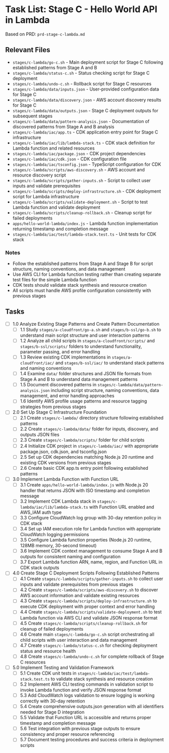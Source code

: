 # Task List: Stage C - Hello World API in Lambda

Based on PRD: `prd-stage-c-lambda.md`

## Relevant Files

- `stages/c-lambda/go-c.sh` - Main deployment script for Stage C following established patterns from Stage A and B
- `stages/c-lambda/status-c.sh` - Status checking script for Stage C deployment
- `stages/c-lambda/undo-c.sh` - Rollback script for Stage C resources
- `stages/c-lambda/data/inputs.json` - User-provided configuration data for Stage C
- `stages/c-lambda/data/discovery.json` - AWS account discovery results for Stage C
- `stages/c-lambda/data/outputs.json` - Stage C deployment outputs for subsequent stages
- `stages/c-lambda/data/pattern-analysis.json` - Documentation of discovered patterns from Stage A and B analysis
- `stages/c-lambda/iac/app.ts` - CDK application entry point for Stage C infrastructure
- `stages/c-lambda/iac/lib/lambda-stack.ts` - CDK stack definition for Lambda function and related resources
- `stages/c-lambda/iac/package.json` - CDK project dependencies
- `stages/c-lambda/iac/cdk.json` - CDK configuration file
- `stages/c-lambda/iac/tsconfig.json` - TypeScript configuration for CDK
- `stages/c-lambda/scripts/aws-discovery.sh` - AWS account and resource discovery script
- `stages/c-lambda/scripts/gather-inputs.sh` - Script to collect user inputs and validate prerequisites
- `stages/c-lambda/scripts/deploy-infrastructure.sh` - CDK deployment script for Lambda infrastructure
- `stages/c-lambda/scripts/validate-deployment.sh` - Script to test Lambda function and validate deployment
- `stages/c-lambda/scripts/cleanup-rollback.sh` - Cleanup script for failed deployments
- `apps/hello-world-lambda/index.js` - Lambda function implementation returning timestamp and completion message
- `stages/c-lambda/iac/test/lambda-stack.test.ts` - Unit tests for CDK stack

### Notes

- Follow the established patterns from Stage A and Stage B for script structure, naming conventions, and data management
- Use AWS CLI for Lambda function testing rather than creating separate test files for the simple Lambda function
- CDK tests should validate stack synthesis and resource creation
- All scripts must handle AWS profile configuration consistently with previous stages

## Tasks

- [ ] 1.0 Analyze Existing Stage Patterns and Create Pattern Documentation
  - [ ] 1.1 Study `stages/a-cloudfront/go-a.sh` and `stages/b-ssl/go-b.sh` to understand main script structure and user interaction patterns
  - [ ] 1.2 Analyze all child scripts in `stages/a-cloudfront/scripts/` and `stages/b-ssl/scripts/` folders to understand functionality, parameter passing, and error handling
  - [ ] 1.3 Review existing CDK implementations in `stages/a-cloudfront/iac/` and `stages/b-ssl/iac/` to understand stack patterns and naming conventions
  - [ ] 1.4 Examine `data/` folder structures and JSON file formats from Stage A and B to understand data management patterns
  - [ ] 1.5 Document discovered patterns in `stages/c-lambda/data/pattern-analysis.json` including script structure, naming conventions, data management, and error handling approaches
  - [ ] 1.6 Identify AWS profile usage patterns and resource tagging strategies from previous stages

- [ ] 2.0 Set Up Stage C Infrastructure Foundation
  - [ ] 2.1 Create `stages/c-lambda/` directory structure following established patterns
  - [ ] 2.2 Create `stages/c-lambda/data/` folder for inputs, discovery, and outputs JSON files
  - [ ] 2.3 Create `stages/c-lambda/scripts/` folder for child scripts
  - [ ] 2.4 Initialize CDK project in `stages/c-lambda/iac/` with appropriate package.json, cdk.json, and tsconfig.json
  - [ ] 2.5 Set up CDK dependencies matching Node.js 20 runtime and existing CDK versions from previous stages
  - [ ] 2.6 Create basic CDK app.ts entry point following established patterns

- [ ] 3.0 Implement Lambda Function with Function URL
  - [ ] 3.1 Create `apps/hello-world-lambda/index.js` with Node.js 20 handler that returns JSON with ISO timestamp and completion message
  - [ ] 3.2 Implement CDK Lambda stack in `stages/c-lambda/iac/lib/lambda-stack.ts` with Function URL enabled and AWS_IAM auth type
  - [ ] 3.3 Configure CloudWatch log group with 30-day retention policy in CDK stack
  - [ ] 3.4 Set up IAM execution role for Lambda function with appropriate CloudWatch logging permissions
  - [ ] 3.5 Configure Lambda function properties (Node.js 20 runtime, 128MB memory, 30-second timeout)
  - [ ] 3.6 Implement CDK context management to consume Stage A and B outputs for consistent naming and configuration
  - [ ] 3.7 Export Lambda function ARN, name, region, and Function URL in CDK stack outputs

- [ ] 4.0 Create Stage C Deployment Scripts Following Established Patterns
  - [ ] 4.1 Create `stages/c-lambda/scripts/gather-inputs.sh` to collect user inputs and validate prerequisites from previous stages
  - [ ] 4.2 Create `stages/c-lambda/scripts/aws-discovery.sh` to discover AWS account information and validate existing resources
  - [ ] 4.3 Create `stages/c-lambda/scripts/deploy-infrastructure.sh` to execute CDK deployment with proper context and error handling
  - [ ] 4.4 Create `stages/c-lambda/scripts/validate-deployment.sh` to test Lambda function via AWS CLI and validate JSON response format
  - [ ] 4.5 Create `stages/c-lambda/scripts/cleanup-rollback.sh` for cleanup of failed deployments
  - [ ] 4.6 Create main `stages/c-lambda/go-c.sh` script orchestrating all child scripts with user interaction and data management
  - [ ] 4.7 Create `stages/c-lambda/status-c.sh` for checking deployment status and resource health
  - [ ] 4.8 Create `stages/c-lambda/undo-c.sh` for complete rollback of Stage C resources

- [ ] 5.0 Implement Testing and Validation Framework
  - [ ] 5.1 Create CDK unit tests in `stages/c-lambda/iac/test/lambda-stack.test.ts` to validate stack synthesis and resource creation
  - [ ] 5.2 Implement AWS CLI testing commands in validation script to invoke Lambda function and verify JSON response format
  - [ ] 5.3 Add CloudWatch logs validation to ensure logging is working correctly with 30-day retention
  - [ ] 5.4 Create comprehensive outputs.json generation with all identifiers needed for Stage D integration
  - [ ] 5.5 Validate that Function URL is accessible and returns proper timestamp and completion message
  - [ ] 5.6 Test integration with previous stage outputs to ensure consistency and proper resource referencing
  - [ ] 5.7 Document testing procedures and success criteria in deployment scripts 